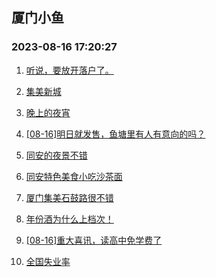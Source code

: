 ## 厦门小鱼 
### 2023-08-16 17:20:27

1. [听说，要放开落户了。](http://bbs.xmfish.com/read-htm-tid-18054658.html)

2. [集美新城](http://bbs.xmfish.com/read-htm-tid-18054682.html)

3. [晚上的夜宵](http://bbs.xmfish.com/read-htm-tid-18054649.html)

4. [[08-16]明日就发售，鱼塘里有人有意向的吗？](http://bbs.xmfish.com/read-htm-tid-18054866.html)

5. [同安的夜景不错](http://bbs.xmfish.com/read-htm-tid-18054657.html)

6. [同安特色美食小吃沙茶面](http://bbs.xmfish.com/read-htm-tid-18054741.html)

7. [厦门集美石鼓路很不错](http://bbs.xmfish.com/read-htm-tid-18054883.html)

8. [年份酒为什么上档次！](http://bbs.xmfish.com/read-htm-tid-18054710.html)

9. [[08-16]重大喜讯，读高中免学费了](http://bbs.xmfish.com/read-htm-tid-18055013.html)

10. [全国失业率](http://bbs.xmfish.com/read-htm-tid-18054687.html)

